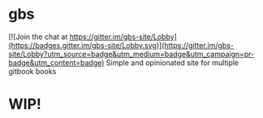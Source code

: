 # gbs

[![Join the chat at https://gitter.im/gbs-site/Lobby](https://badges.gitter.im/gbs-site/Lobby.svg)](https://gitter.im/gbs-site/Lobby?utm_source=badge&utm_medium=badge&utm_campaign=pr-badge&utm_content=badge)
Simple and opinionated site for multiple gitbook books

# WIP!
